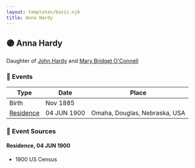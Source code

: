 ```yaml
---
layout: templates/basic.njk
title: Anna Hardy
---
```

## 🟣 Anna Hardy

Daughter of [John Hardy](/people/5/56182816) and [Mary Bridget O'Connell](/people/4/47047024)

### 📆 Events

Type | Date | Place
------ | ------ | ------
Birth | Nov 1885 |
[Residence](#event-event-0) | 04 JUN 1900 | Omaha, Douglas, Nebraska, USA

### 📰 Event Sources

#### <a id="event-event-0"></a> Residence, 04 JUN 1900
* 1900 US Census
